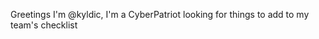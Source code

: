 Greetings I'm @kyldic, I'm a CyberPatriot looking for things to add to my team's checklist
<!---
kyldic/kyldic is a ✨ special ✨ repository because its `README.md` (this file) appears on your GitHub profile.
You can click the Preview link to take a look at your changes.
--->
